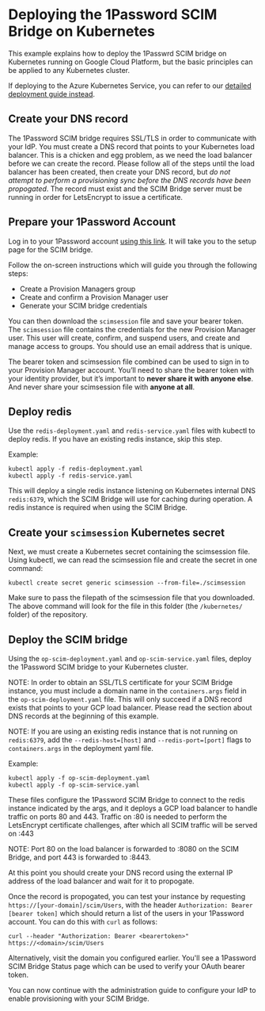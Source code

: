 # Deploying the 1Password SCIM Bridge on Kubernetes

This example explains how to deploy the 1Passwrd SCIM bridge on Kubernetes running on Google Cloud Platform, but the basic principles can be applied to any Kubernetes cluster.

If deploying to the Azure Kubernetes Service, you can refer to our [detailed deployment guide instead](https://support.1password.com/cs/scim-deploy-azure/).

## Create your DNS record

The 1Password SCIM bridge requires SSL/TLS in order to communicate with your IdP. You must create a DNS record that points to your Kubernetes load balancer. This is a chicken and egg problem, as we need the load balancer before we can create the record. Please follow all of the steps until the load balancer has been created, then create your DNS record, but _do not attempt to perform a provisioning sync before the DNS records have been propogated_. The record must exist and the SCIM Bridge server must be running in order for LetsEncrypt to issue a certificate.

## Prepare your 1Password Account

Log in to your 1Password account [using this link](https://start.1password.com/settings/provisioning/setup).  It will take you to the setup page for the SCIM bridge.

Follow the on-screen instructions which will guide you through the following steps:

* Create a Provision Managers group
* Create and confirm a Provision Manager user
* Generate your SCIM bridge credentials

You can then download the `scimsession` file and save your bearer token.  The `scimsession` file contains the credentials for the new Provision Manager user.  This user will create, confirm, and suspend users, and create and manage access to groups.  You should use an email address that is unique.

The bearer token and scimsession file combined can be used to sign in to your Provision Manager account. You’ll need to share the bearer token with your identity provider, but it’s important to **never share it with anyone else**. And never share your scimsession file with **anyone at all**.

## Deploy redis

Use the `redis-deployment.yaml` and `redis-service.yaml` files with kubectl to deploy redis. If you have an existing redis instance, skip this step.

Example:
```
kubectl apply -f redis-deployment.yaml
kubectl apply -f redis-service.yaml
```

This will deploy a single redis instance listening on Kubernetes internal DNS `redis:6379`, which the SCIM Bridge will use for caching during operation. A redis instance is required when using the SCIM Bridge.

## Create your `scimsession` Kubernetes secret

Next, we must create a Kubernetes secret containing the scimsession file. Using kubectl, we can read the scimsession file and create the secret in one command:
```
kubectl create secret generic scimsession --from-file=./scimsession
```
Make sure to pass the filepath of the scimsession file that you downloaded.  The above command will look for the file in  this folder (the `/kubernetes/` folder) of the repository.

## Deploy the SCIM bridge

Using the `op-scim-deployment.yaml` and `op-scim-service.yaml` files, deploy the 1Password SCIM bridge to your Kubernetes cluster.

NOTE: In order to obtain an SSL/TLS certificate for your SCIM Bridge instance, you must include a domain name in the `containers.args` field in the `op-scim-deployment.yaml` file. This will only succeed if a DNS record exists that points to your GCP load balancer. Please read the section about DNS records at the beginning of this example.

NOTE: If you are using an existing redis instance that is not running on `redis:6379`, add the `--redis-host=[host]` and `--redis-port=[port]` flags to `containers.args` in the deployment yaml file.

Example:
```
kubectl apply -f op-scim-deployment.yaml
kubectl apply -f op-scim-service.yaml
```

These files configure the 1Password SCIM Bridge to connect to the redis instance indicated by the args, and it deploys a GCP load balancer to handle traffic on ports 80 and 443. Traffic on :80 is needed to perform the LetsEncrypt certificate challenges, after which all SCIM traffic will be served on :443

NOTE: Port 80 on the load balancer is forwarded to :8080 on the SCIM Bridge, and port 443 is forwarded to :8443.

At this point you should create your DNS record using the external IP address of the load balancer and wait for it to propogate.

Once the record is propogated, you can test your instance by requesting `https://[your-domain]/scim/Users`, with the header `Authorization: Bearer [bearer token]` which should return a list of the users in your 1Password account.  You can do this with `curl` as follows:

```
curl --header "Authorization: Bearer <bearertoken>" https://<domain>/scim/Users
```

Alternatively, visit the domain you configured earlier.  You'll see a 1Password SCIM Bridge Status page which can be used to verify your OAuth bearer token.

You can now continue with the administration guide to configure your IdP to enable provisioning with your SCIM Bridge.
